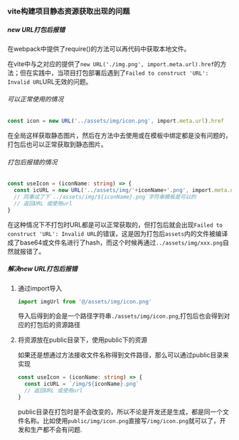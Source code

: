 ### vite构建项目静态资源获取出现的问题

##### new URL打包后报错

在webpack中提供了require()的方法可以再代码中获取本地文件。

在vite中与之对应的提供了`new URL('./img.png', import.meta.url).href`的方法；但在实践中，当项目打包部署后遇到了`Failed to construct 'URL': Invalid URL`URL无效的问题。

###### 可以正常使用的情况

```typescript
const icon = new URL('../assets/img/icon.png', import.meta.url).href
```

在全局这样获取静态图片，然后在方法中去使用或在模板中绑定都是没有问题的，打包后也可以正常获取到静态图片。

###### 打包后报错的情况

```typescript
const useIcon = (iconName: string) => {
  const icURL = new URL('../assets/img/'+iconName+'.png', import.meta.url).href
  // 同事试了下`../assets/img/${iconName}.png`字符串模板是可以的
  // 返回URL 或使用url
}
```

在这种情况下不打包时URL都是可以正常获取的，但打包后就会出现`Failed to construct 'URL': Invalid URL`的错误，这是因为打包后`assets`内的文件被编译成了base64或文件名进行了hash，而这个时候再通过`../assets/img/xxx.png`自然就报错了。

##### 解决new URL打包后报错

1. 通过import导入

   ```typescript
   import imgUrl from '@/assets/img/icon.png'
   ```

   导入后得到的会是一个路径字符串`./assets/img/icon.png`,打包后也会得到对应的打包后的资源路径

2. 将资源放在public目录下，使用public下的资源

   如果还是想通过方法接收文件名称得到文件路径，那么可以通过public目录来实现

   ```typescript
   const useIcon = (iconName: string) => {
     const icURL = `/img/${iconName}.png`
     // 返回URL 或使用url
   }
   ```

   public目录在打包时是不会改变的，所以不论是开发还是生成，都是同一个文件名称。比如使用`public/img/icon.png`直接写`/img/icon.png`就可以了，开发和生产都不会有问题.